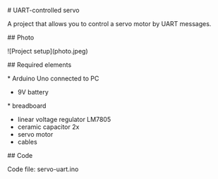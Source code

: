 \# UART-controlled servo







A project that allows you to control a servo motor by UART messages.







\## Photo



!\[Project setup](photo.jpeg)







\## Required elements



\* Arduino Uno connected to PC

* 9V battery

\* breadboard

* linear voltage regulator LM7805
* ceramic capacitor 2x
* servo motor
* cables





\## Code



Code file: servo-uart.ino

